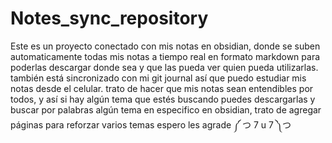 # Notes_sync_repository

Este es un proyecto conectado con mis notas en obsidian, donde se suben automaticamente todas mis notas a tiempo real en formato markdown para poderlas descargar donde sea y que las pueda ver quien pueda utilizarlas. también está sincronizado con mi git journal así que puedo estudiar mis notas desde el celular. trato de hacer que mis notas sean entendibles por todos, y así si hay algún tema que estés buscando puedes descargarlas y buscar por palabras algún tema en especifico en obsidian, trato de agregar páginas para reforzar varios temas espero les agrade ༼ つ 7 u 7 ༽つ
